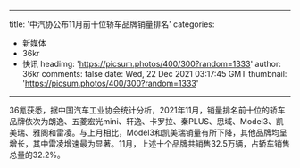 
---
title: '中汽协公布11月前十位轿车品牌销量排名'
categories: 
 - 新媒体
 - 36kr
 - 快讯
headimg: 'https://picsum.photos/400/300?random=1333'
author: 36kr
comments: false
date: Wed, 22 Dec 2021 03:17:45 GMT
thumbnail: 'https://picsum.photos/400/300?random=1333'
---

<div>   
36氪获悉，据中国汽车工业协会统计分析，2021年11月，销量排名前十位的轿车品牌依次为朗逸、五菱宏光mini、轩逸、卡罗拉、秦PLUS、思域、Model3、凯美瑞、雅阁和雷凌。与上月相比，Model3和凯美瑞销量有所下降，其他品牌均呈增长，其中雷凌增速最为显著。11月，上述十个品牌共销售32.5万辆，占轿车销售总量的32.2%。  
</div>
            